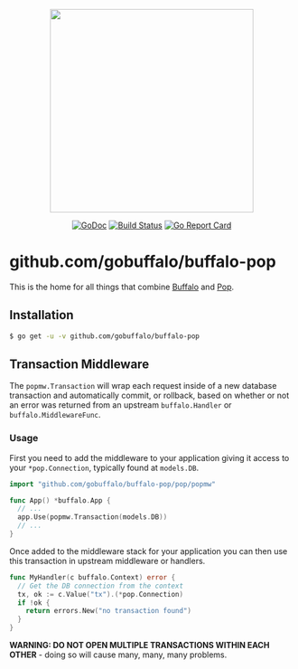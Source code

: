 <p align="center"><img src="https://github.com/gobuffalo/buffalo/blob/master/logo.svg" width="360"></p>

<p align="center">
<a href="https://godoc.org/github.com/gobuffalo/buffalo-pop"><img src="https://godoc.org/github.com/gobuffalo/buffalo-pop?status.svg" alt="GoDoc" /></a>
<a href="https://travis-ci.org/gobuffalo/buffalo-pop"><img src="https://travis-ci.org/gobuffalo/buffalo-pop.svg?branch=master" alt="Build Status" /></a>
<a href="https://goreportcard.com/report/github.com/gobuffalo/buffalo-pop"><img src="https://goreportcard.com/badge/github.com/gobuffalo/buffalo-pop" alt="Go Report Card" /></a>
</p>

# github.com/gobuffalo/buffalo-pop

This is the home for all things that combine [Buffalo](https://github.com/gobuffalo/buffalo) and [Pop](https://github.com/gobuffalo/pop).

## Installation

```bash
$ go get -u -v github.com/gobuffalo/buffalo-pop
```

## Transaction Middleware

The `popmw.Transaction` will wrap each request inside of a new database transaction and automatically commit, or rollback, based on whether or not an error was returned from an upstream `buffalo.Handler` or `buffalo.MiddlewareFunc`.

### Usage

First you need to add the middleware to your application giving it access to your `*pop.Connection`, typically found at `models.DB`.

```go
import "github.com/gobuffalo/buffalo-pop/pop/popmw"

func App() *buffalo.App {
  // ...
  app.Use(popmw.Transaction(models.DB))
  // ...
}
```

Once added to the middleware stack for your application you can then use this transaction in upstream middleware or handlers.

```go
func MyHandler(c buffalo.Context) error {
  // Get the DB connection from the context
  tx, ok := c.Value("tx").(*pop.Connection)
  if !ok {
    return errors.New("no transaction found")
  }
}
```

**WARNING: DO NOT OPEN MULTIPLE TRANSACTIONS WITHIN EACH OTHER** - doing so will cause many, many, many problems.
